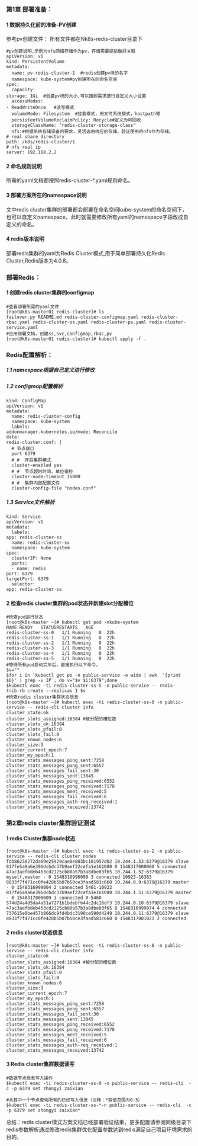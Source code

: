 ### 第1章 部署准备：

#### 1 数据持久化前的准备-PV创建
参考pv创建文件：
所有文件都在Nk8s-redis-cluster目录下

    #pv创建说明,示例为nfs网络存储作为pv，存储需要提前做好关联
    apiVersion: v1
    kind: PersistentVolume
    metadata:
      name: pv-redis-cluster-1  #redis创建pv块的名字
      namespace: kube-system#pv创建所在的命名空间
    spec:
      capacity:
    storage: 1Gi  #创建pv块的大小,可以按照需求进行自定义大小设置
      accessModes:
    - ReadWriteOnce   #读写模式
      volumeMode: Filesystem  #挂载模式，用文件系统模式，hostpath等
      persistentVolumeReclaimPolicy: Recycle#定义为可回收
      storageClassName: "redis-cluster-storage-class"
      nfs:#根据系统存储设备的要求，灵活选用相应的存储，验证使用的nfs作为存储。
    # real share directory
    path: /k8s/redis-cluster/1
    # nfs real ip
    server: 192.168.2.2

#### 2 命名规则说明
所需的yaml文档都按照redis-cluster-*.yaml规则命名。

#### 3 部署方案所在的namespace说明
文中redis cluster集群的部署都会部署在命名空间kube-system的命名空间下，也可以自定义namespace，此时就需要修改所有yaml的namespace字段改成自定义的命名。
#### 4 redis版本说明
部署redis集群的yaml为Redis Cluster模式,用于简单部署持久化Redis Cluster,Redis版本为4.0.8。

### 部署Redis：
#### 1 创建redis cluster集群的configmap

    #查看部署所需的yaml文件
    [root@k8s-master01 redis-cluster]# ls
    failover.py README.md redis-cluster-configmap.yaml redis-cluster-rbac.yaml redis-cluster-ss.yaml redis-cluster-pv.yaml redis-cluster-service.yaml
    #应用部署文档，创建ss,svc,configmap,rbac,pv
    [root@k8s-master01 redis-cluster]# kubectl apply -f .


### Redis配置解析：

##### 1.1 namespace根据自己定义进行修改


##### 1.2 configmap配置解析

    kind: ConfigMap
    apiVersion: v1
    metadata:
      name: redis-cluster-config
      namespace: kube-system
      labels:
    addonmanager.kubernetes.io/mode: Reconcile
    data:
    redis-cluster.conf: |
      # 节点端口
      port 6379
      # #  开启集群模式
      cluster-enabled yes
      # #  节点超时时间，单位毫秒
      cluster-node-timeout 15000
      # #  集群内部配置文件
      cluster-config-file "nodes.conf"

##### 1.3 Service文件解析

    kind: Service
    apiVersion: v1
    metadata:
      labels:
    app: redis-cluster-ss
      name: redis-cluster-ss
      namespace: kube-system
    spec:
      clusterIP: None
      ports:
      - name: redis
    port: 6379
    targetPort: 6379
      selector:
    app: redis-cluster-ss

#### 2 检查redis cluster集群的pod状态并新建slot分配槽位

    #检查pod运行状态
    [root@k8s-master ~]# kubectl get pod -nkube-system
    NAME READY   STATUSRESTARTS   AGE
    redis-cluster-ss-0   1/1 Running   0  22h
    redis-cluster-ss-1   1/1 Running   0  22h
    redis-cluster-ss-2   1/1 Running   0  22h
    redis-cluster-ss-3   1/1 Running   0  22h
    redis-cluster-ss-4   1/1 Running   0  22h
    redis-cluster-ss-5   1/1 Running   0  22h
    #等待所有pod启动完毕后，直接执行以下命令。
    $v=""
    $for i in `kubectl get po -n public-service -o wide | awk  '{print $6}' | grep -v IP`; do v="$v $i:6379";done
    $kubectl exec -ti redis-cluster-ss-5 -n public-service -- redis-trib.rb create --replicas 1 $v
    #检查redis cluster集群状态信息
    [root@k8s-master ~]# kubectl exec -ti redis-cluster-ss-0 -n public-service -- redis-cli cluster info
    cluster_state:ok
    cluster_slots_assigned:16384 #被分配的槽位数
    cluster_slots_ok:16384
    cluster_slots_pfail:0
    cluster_slots_fail:0
    cluster_known_nodes:6
    cluster_size:3
    cluster_current_epoch:7
    cluster_my_epoch:1
    cluster_stats_messages_ping_sent:7258
    cluster_stats_messages_pong_sent:6557
    cluster_stats_messages_fail_sent:30
    cluster_stats_messages_sent:13845
    cluster_stats_messages_ping_received:6552
    cluster_stats_messages_pong_received:7178
    cluster_stats_messages_meet_received:5
    cluster_stats_messages_fail_received:6
    cluster_stats_messages_auth-req_received:1
    cluster_stats_messages_received:13742

### 第2章redis cluster集群验证测试

#### 1 redis  Cluster集群node状态

    [root@k8s-master ~]# kubectl exec -ti redis-cluster-ss-2 -n public-service -- redis-cli cluster nodes
    fdb86230272da69e25929cae8e803bc101957d02 10.244.1.53:6379@16379 slave 817fe5a9a6e396dcbdc37b9aef22cefa1e161080 0 1548317000000 5 connected
    47ac3aefbdeb453cd2125cb80a57b3a8dbe03f65 10.244.1.52:6379@16379 myself,master - 0 1548316996000 3 connected 10923-16383
    8833f7f471cc0fe428b5b07b50ce3faad583c660 10.244.0.9:6379@16379 master - 0 1548316999004 2 connected 5461-10922
    817fe5a9a6e396dcbdc37b9aef22cefa1e161080 10.244.1.51:6379@16379 master - 0 1548317000009 1 connected 0-5460
    574d24a4d5da4a51a7271b1bdebfb44c2dc16df3 10.244.0.10:6379@16379 slave 47ac3aefbdeb453cd2125cb80a57b3a8dbe03f65 0 1548316999874 4 connected
    737615e0be457b866dc9fd4bdc3190ce590d4249 10.244.0.11:6379@16379 slave 8833f7f471cc0fe428b5b07b50ce3faad583c660 0 1548317001021 2 connected

#### 2 redis  cluster状态信息

    [root@k8s-master ~]# kubectl exec -ti redis-cluster-ss-0 -n public-service -- redis-cli cluster info
    cluster_state:ok
    cluster_slots_assigned:16384 #被分配的槽位数
    cluster_slots_ok:16384
    cluster_slots_pfail:0
    cluster_slots_fail:0
    cluster_known_nodes:6
    cluster_size:3
    cluster_current_epoch:7
    cluster_my_epoch:1
    cluster_stats_messages_ping_sent:7258
    cluster_stats_messages_pong_sent:6557
    cluster_stats_messages_fail_sent:30
    cluster_stats_messages_sent:13845
    cluster_stats_messages_ping_received:6552
    cluster_stats_messages_pong_received:7178
    cluster_stats_messages_meet_received:5
    cluster_stats_messages_fail_received:6
    cluster_stats_messages_auth-req_received:1
    cluster_stats_messages_received:13742

#### 3 Redis cluster集群数据读写

    #数据节点信息写入操作
    $kubectl exec -ti redis-cluster-ss-0 -n public-service -- redis-cli  -c -p 6379 set zhongyi zaixian
    
    #从其中一个节点查询所有的已经写入信息（注释：*取值范围为0-5）
    $kubectl exec -ti redis-cluster-ss-*-n public-service -- redis-cli  -c -p 6379 set zhongyi zaixian*



总结：redis cluster模式方案文档已经部署验证结束，更多配置请参阅同级目录下redis参数解析通过修改redis集群优化配置参数达到redis满足自己项目环境需求的目的。